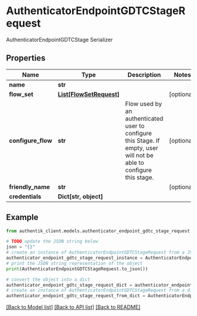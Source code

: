 # AuthenticatorEndpointGDTCStageRequest

AuthenticatorEndpointGDTCStage Serializer

## Properties

Name | Type | Description | Notes
------------ | ------------- | ------------- | -------------
**name** | **str** |  | 
**flow_set** | [**List[FlowSetRequest]**](FlowSetRequest.md) |  | [optional] 
**configure_flow** | **str** | Flow used by an authenticated user to configure this Stage. If empty, user will not be able to configure this stage. | [optional] 
**friendly_name** | **str** |  | [optional] 
**credentials** | **Dict[str, object]** |  | 

## Example

```python
from authentik_client.models.authenticator_endpoint_gdtc_stage_request import AuthenticatorEndpointGDTCStageRequest

# TODO update the JSON string below
json = "{}"
# create an instance of AuthenticatorEndpointGDTCStageRequest from a JSON string
authenticator_endpoint_gdtc_stage_request_instance = AuthenticatorEndpointGDTCStageRequest.from_json(json)
# print the JSON string representation of the object
print(AuthenticatorEndpointGDTCStageRequest.to_json())

# convert the object into a dict
authenticator_endpoint_gdtc_stage_request_dict = authenticator_endpoint_gdtc_stage_request_instance.to_dict()
# create an instance of AuthenticatorEndpointGDTCStageRequest from a dict
authenticator_endpoint_gdtc_stage_request_from_dict = AuthenticatorEndpointGDTCStageRequest.from_dict(authenticator_endpoint_gdtc_stage_request_dict)
```
[[Back to Model list]](../README.md#documentation-for-models) [[Back to API list]](../README.md#documentation-for-api-endpoints) [[Back to README]](../README.md)



